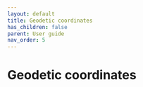 ```yaml
---
layout: default
title: Geodetic coordinates
has_children: false
parent: User guide
nav_order: 5
---
```


# Geodetic coordinates